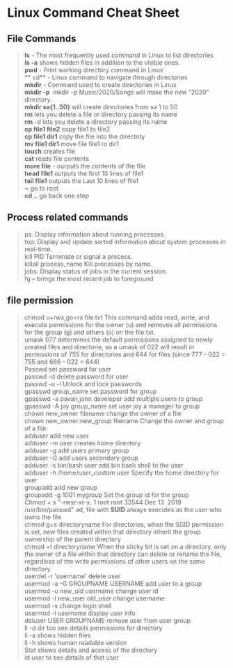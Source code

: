 # Linux Command Cheat Sheet
## File Commands
> **ls** - The most frequently used command in Linux to list directories  
> **ls -a** shows hidden files in addition to the visible ones.  
> **pwd** - Print working directory command in Linux  
>** cd** - Linux command to navigate through directories  
> **mkdir** - Command used to create directories in Linux  
> **mkdir -p**  mkdir -p Music/2020/Songs will make the new “2020” directory.  
> **mkdir sa{1..50}** will create directories from sa 1 to 50  
> **rm**  lets you delete a file or directory passing its name  
> **rm** -d lets you delete a directory passing its name  
> **cp file1 file2** copy file1 to file2  
> **cp file1 dir1** copy the file into the directoty  
> **mv file1 dir1** move file file1 ro dir1  
> **touch** creates file  
> **cat** reads file contents  
> **more file** - ourputs the contents of the file  
> **head file1** outputs the first 10 lines of file1  
> **tail file1** outputs the Last 10 lines of file1  
> **~** go to root  
> **cd ..** go back one step  
> 

## Process related commands
> ps: Display information about running processes.  
> top: Display and update sorted information about system processes in real-time.  
> kill PID Terminate or signal a process.  
> killall process_name Kill processes by name.  
> jobs: Display status of jobs in the current session.  
> fg – brings the most recent job to foreground  

## file permission
> chmod u+rwx,go=rx file.txt This command adds read, write, and execute permissions for the owner (u) and removes all permissions for the group (g) and others (o) on the file.txt.  
> umask 077 determines the default permissions assigned to newly created files and directorie, so a umask of 022 will result in permissions of 755 for directories and 644 for files (since 777 - 022 = 755 and 666 - 022 = 644)  
> Passwd set password for user  
> passwd -d delete password for user  
> passwd -u -l Unlock and lock passwords  
> gpasswd group_name set password for group  
> gpasswd -a pavan,john developer add multiple users to group  
> gpasswd -A joy group_name set user joy a manager to group  
> chown new_owner filename change the owner of a file  
> chown new_owner:new_group filename Change the owner and group of a file:  
> adduser add new user  
> adduser -m user creates home directory  
> adduser -g add users primary group  
> adduser -G add users secondary group  
> adduser -s bin/bash user add bin bash shell to the user  
> adduser -h /home/user_custom user Specify the home directory for user  
> groupadd add new group  
> groupadd -g 1001 mygroup Set the group id for the group  
> Chmod + s "-rwsr-xr-x. 1 root root 33544 Dec 13  2019 /usr/bin/passwd" ad, file with **SUID** always executes as the user who owns the file  
> chmod g+s directoryname  For directories, when the SGID permission is set, new files created within that directory inherit the group ownership of the parent directory  
> chmod +t directoryname When the sticky bit is set on a directory, only the owner of a file within that directory can delete or rename the file, regardless of the write permissions of other users on the same directory.  
> userdel -r 'username' delete user  
> usermod -a -G GROUPNAME USERNAME add user to a group  
> usermod -u new_uid username change user id  
> usermod -l new_user old_user change username  
> usermod -s change login shell  
> usermod -l username display user info  
> deluser USER GROUPNAME remove user from user group  
> ll -d dir too see details permissions for directory  
> ll -a shows hidden files  
> ll -h shows human readable version  
> Stat shows details and access of the directory  
> id  user to see details of that user   
